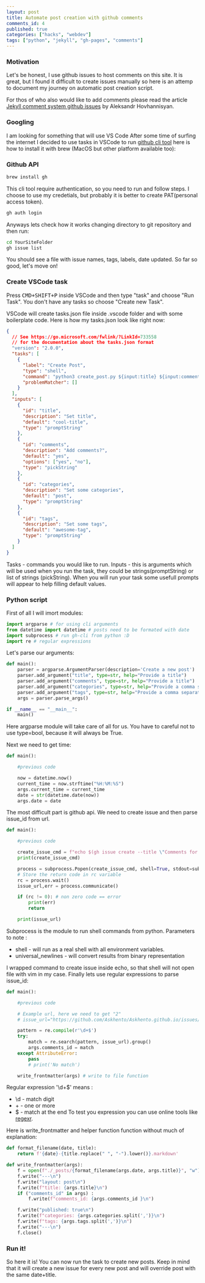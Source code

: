 ```yaml
---
layout: post
title: Automate post creation with github comments
comments_id: 4
published: true
categories: ["hacks", "webdev"]
tags: ["python", "jekyll", "gh-pages", "comments"]
---
```


### Motivation

Let's be honest, I use github issues to host comments on this site. It is great, but I found it difficult to create issues manually so here is an attemp to document my journey on automatic post creation script.

For thos of who also would like to add comments please read the article [Jekyll comment system github issues][comments-aleks] by Aleksandr Hovhannisyan.

### Googling

I am looking for something that will use VS Code
After some time of surfing the internet I decided to use tasks in VSCode to run [github cli tool][gh-cli] here is how to install it with brew (MacOS but other platform available too):

### Github API

```bash
brew install gh
```

This cli tool require authentication, so you need to run and follow steps. I choose to use my credetials, but probably it is better to create PAT(personal access token).

```bash
gh auth login
```

Anyways lets check how it works changing directory to git repository and then run:

```bash
cd YourSiteFolder
gh issue list
```

You should see a file with issue names, tags, labels, date updated. So far so good, let's move on!

### Create VSCode task

Press <kbd>CMD+SHIFT+P</kbd> inside VSCode and then type "task" and choose "Run Task". You don't have any tasks so choose "Create new Task".

VSCode will create tasks.json file inside .vscode folder and with some boilerplate code. Here is how my tasks.json look like right now:

```json
{
  // See https://go.microsoft.com/fwlink/?LinkId=733558
  // for the documentation about the tasks.json format
  "version": "2.0.0",
  "tasks": [
    {
      "label": "Create Post",
      "type": "shell",
      "command": "python3 create_post.py ${input:title} ${input:comments} ${input:categories} ${input:tags}",
      "problemMatcher": []
    }
  ],
  "inputs": [
    {
      "id": "title",
      "description": "Set title",
      "default": "cool-title",
      "type": "promptString"
    },
    {
      "id": "comments",
      "description": "Add comments?",
      "default": "yes",
      "options": ["yes", "no"],
      "type": "pickString"
    },
    {
      "id": "categories",
      "description": "Set some categories",
      "default": "post",
      "type": "promptString"
    },
    {
      "id": "tags",
      "description": "Set some tags",
      "default": "awesome-tag",
      "type": "promptString"
    }
  ]
}
```

Tasks - commands you would like to run.
Inputs - this is arguments which will be used when you run the task, they could be strings(promptString) or list of strings (pickString). When you will run your task some usefull prompts will appear to help filling default values.

### Python script

First of all I will imort modules:

```python
import argparse # for using cli arguments
from datetime import datetime # posts need to be formated with date
import subprocess # run gh-cli from python :D
import re # regular expressions
```

Let's parse our arguments:

```python
def main():
    parser = argparse.ArgumentParser(description='Create a new post')
    parser.add_argument("title", type=str, help="Provide a title")
    parser.add_argument("comments", type=str, help="Provide a title")
    parser.add_argument("categories", type=str, help="Provide a comma separated list of categories")
    parser.add_argument("tags", type=str, help="Provide a comma separated list of tags")
    args = parser.parse_args()

if __name__ == "__main__":
    main()

```

Here argparse module will take care of all for us. You have to careful not to use type=bool, because it will always be True.

Next we need to get time:

```python
def main():

    #previous code

    now = datetime.now()
    current_time = now.strftime("%H:%M:%S")
    args.current_time = current_time
    date = str(datetime.date(now))
    args.date = date
```

The most difficult part is github api. We need to create issue and then parse issue_id from url.

```python
def main():

    #previous code

    create_issue_cmd = f"echo $(gh issue create --title \"Comments for {format_filename(args.date, args.title)}\" --body \"{args.title} discussion here:\" --label \"comments\")"
    print(create_issue_cmd)

    process = subprocess.Popen(create_issue_cmd, shell=True, stdout=subprocess.PIPE, stderr=subprocess.PIPE, universal_newlines=True)
    # Store the return code in rc variable
    rc = process.wait()
    issue_url,err = process.communicate()

    if (rc != 0): # non zero code == error
        print(err)
        return

    print(issue_url)
```

Subprocess is the module to run shell commands from python. Parameters to note :

- shell - will run as a real shell with all environment variables.
- universal_newlines - will convert results from binary representation

I wrapped command to create issue inside echo, so that shell will not open file with vim in my case.
Finally lets use regular expressions to parse issue_id:

```python
def main():

    #previous code

    # Example url, here we need to get "2"
    # issue_url="https://github.com/Askhento/Askhento.github.io/issues/2"

    pattern = re.compile(r'\d+$')
    try:
        match = re.search(pattern, issue_url).group()
        args.comments_id = match
    except AttributeError:
        pass
        # print('No match')

    write_frontmatter(args) # write to file function

```

Regular expression '\d+$' means :

- \d - match digit
- \+ - one or more
- $ - match at the end
  To test you expression you can use online tools like [regexr][regexr].

Here is write_frontmatter and helper function function without much of explanation:

```python
def format_filename(date, title):
    return f'{date}-{title.replace(" ", "-").lower()}.markdown'

def write_frontmatter(args):
    f = open(f"./_posts/{format_filename(args.date, args.title)}", "w")
    f.write("---\n")
    f.write("layout: post\n")
    f.write(f"title: {args.title}\n")
    if ("comments_id" in args) :
        f.write(f"comments_id: {args.comments_id }\n")

    f.write("published: true\n")
    f.write(f"categories: {args.categories.split(',')}\n")
    f.write(f"tags: {args.tags.split(',')}\n")
    f.write("---\n")
    f.close()

```

### Run it!

So here it is! You can now run the task to create new posts. Keep in mind that it will create a new issue for every new post and will override post with the same date+title.

[comments-aleks]: https://www.aleksandrhovhannisyan.com/blog/jekyll-comment-system-github-issues/
[gh-cli]: https://github.com/cli/cli
[regexr]: https://regexr.com
